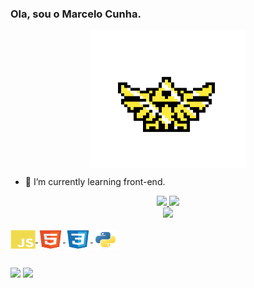 ### Ola, sou o Marcelo Cunha.

<div align="center">
  <img align="center" alt="Triforce" height="220" width="250" src="https://github.com/Marcelo-Cunha560/Marcelo-Cunha560/blob/main/pngwing.com%20(1).png?raw=true">
</div>

- 🌱 I’m currently learning front-end.    
    
<div style="display: inline_block" align = "center">
  <a href="https://github.com/Marcelo-Cunha560">
  <img height="165em" src="https://github-readme-stats.vercel.app/api?username=Marcelo-Cunha560&show_icons=true&theme=chartreuse-dark&include_all_commits=true&count_private=true"/>
  <img height="165em" src="https://github-readme-stats.vercel.app/api/top-langs/?username=Marcelo-Cunha560&layout=compact&langs_count=168&theme=chartreuse-dark"/>
</div>
  
<div style = margim-bottom: "-50px" align = "center">
<a href="https://git.io/streak-stats">
  <img height="165em" src="[![Top Langs](https://github-readme-stats.vercel.app/api/top-langs/?username=anMarcelo-Cunha560&layout=compact)](https://github.com/Marcelo-Cunha560/github-readme-stats)"/> 
</div>

<div style="display: inline_block"><br>
  <img align="center" alt="Marc-Js" height="30" width="40" src="https://raw.githubusercontent.com/devicons/devicon/master/icons/javascript/javascript-plain.svg">
  <img align="center" alt="MArc-HTML" height="30" width="40" src="https://raw.githubusercontent.com/devicons/devicon/master/icons/html5/html5-original.svg">
  <img align="center" alt="MArc-CSS" height="30" width="40" src="https://raw.githubusercontent.com/devicons/devicon/master/icons/css3/css3-original.svg">
  <img align="center" alt="MArc-Python" height="30" width="40" src="https://raw.githubusercontent.com/devicons/devicon/master/icons/python/python-original.svg">
</div>

##

<div>
  <a href ="mailto:matheusluc22@gmail.com"><img src="https://img.shields.io/badge/-Gmail-%23333?style=for-the-badge&logo=gmail&logoColor=white"></a>
  <a href="https://www.linkedin.com/in/marcelo-matheus-cunha-lucas-7b953911a/" target="_blank"><img src="https://img.shields.io/badge/-LinkedIn-%230077B5?style=for-the-badge&logo=linkedin&logoColor=white"></a> 
</div>
